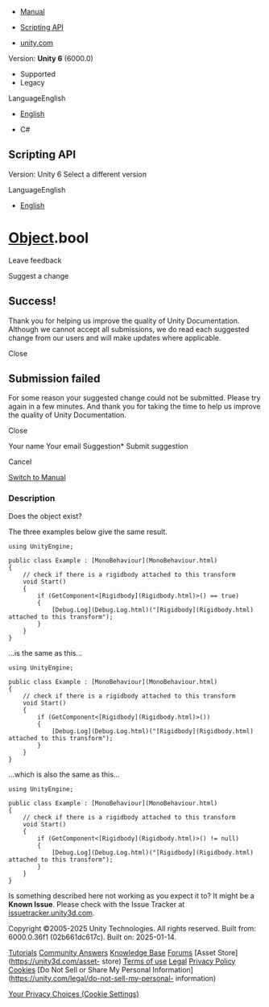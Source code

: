 [ ]()

  * [Manual](../Manual/index.html)
  * [Scripting API](../ScriptReference/index.html)

  * [unity.com](https://unity.com/)

Version: **Unity 6** (6000.0)

  * Supported
  * Legacy

LanguageEnglish

  * [English]()

  * C#

[ ](https://docs.unity3d.com)

## Scripting API

Version: Unity 6 Select a different version

LanguageEnglish

  * [English]()

#  [Object](Object.html).bool

Leave feedback

Suggest a change

## Success!

Thank you for helping us improve the quality of Unity Documentation. Although
we cannot accept all submissions, we do read each suggested change from our
users and will make updates where applicable.

Close

## Submission failed

For some reason your suggested change could not be submitted. Please <a>try
again</a> in a few minutes. And thank you for taking the time to help us
improve the quality of Unity Documentation.

Close

Your name Your email Suggestion* Submit suggestion

Cancel

[Switch to Manual](../Manual/class-Object.html "Go to Object Component in the
Manual")

### Description

Does the object exist?

The three examples below give the same result.

    
    
    using UnityEngine;  
      
    public class Example : [MonoBehaviour](MonoBehaviour.html)
    {
        // check if there is a rigidbody attached to this transform
        void Start()
        {
            if (GetComponent<[Rigidbody](Rigidbody.html)>() == true)
            {
                [Debug.Log](Debug.Log.html)("[Rigidbody](Rigidbody.html) attached to this transform");
            }
        }
    }
    

...is the same as this...

    
    
    using UnityEngine;  
      
    public class Example : [MonoBehaviour](MonoBehaviour.html)
    {
        // check if there is a rigidbody attached to this transform
        void Start()
        {
            if (GetComponent<[Rigidbody](Rigidbody.html)>())
            {
                [Debug.Log](Debug.Log.html)("[Rigidbody](Rigidbody.html) attached to this transform");
            }
        }
    }
    

...which is also the same as this...

    
    
    using UnityEngine;  
      
    public class Example : [MonoBehaviour](MonoBehaviour.html)
    {
        // check if there is a rigidbody attached to this transform
        void Start()
        {
            if (GetComponent<[Rigidbody](Rigidbody.html)>() != null)
            {
                [Debug.Log](Debug.Log.html)("[Rigidbody](Rigidbody.html) attached to this transform");
            }
        }
    }
    

Is something described here not working as you expect it to? It might be a
**Known Issue**. Please check with the Issue Tracker at
[issuetracker.unity3d.com](https://issuetracker.unity3d.com).

Copyright ©2005-2025 Unity Technologies. All rights reserved. Built from:
6000.0.36f1 (02b661dc617c). Built on: 2025-01-14.

[Tutorials](https://unity3d.com/learn) [Community
Answers](https://answers.unity3d.com) [Knowledge
Base](https://support.unity3d.com/hc/en-us)
[Forums](https://forum.unity3d.com) [Asset Store](https://unity3d.com/asset-
store) [Terms of use](https://docs.unity3d.com/Manual/TermsOfUse.html)
[Legal](https://unity.com/legal) [Privacy
Policy](https://unity.com/legal/privacy-policy)
[Cookies](https://unity.com/legal/cookie-policy) [Do Not Sell or Share My
Personal Information](https://unity.com/legal/do-not-sell-my-personal-
information)

[Your Privacy Choices (Cookie Settings)](javascript:void\(0\);)

